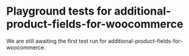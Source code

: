 # Playground tests for additional-product-fields-for-woocommerce
We are still awaiting the first test run for additional-product-fields-for-woocommerce.
